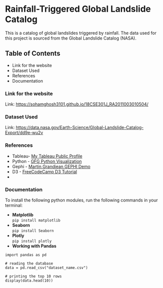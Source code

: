 # Rainfall-Triggered Global Landslide Catalog

This is a catalog of global landslides triggered by rainfall. The data used for this project is sourced from the Global Landslide Catalog (NASA).


## Table of Contents
* Link for the website
* Dataset Used
* References
* Documentation

### Link for the website
Link: https://sohamghosh3101.github.io/18CSE301J_RA2011003010504/

### Dataset Used
Link: https://data.nasa.gov/Earth-Science/Global-Landslide-Catalog-Export/dd9e-wu2v

### References
* Tableau- [My Tableau Public Profile](https://public.tableau.com/app/profile/soham.ghosh1181/viz/GLCVisualization/Story1)
* Python - [GFG Python Visualization](https://www.geeksforgeeks.org/data-visualization-with-python/)
* Gephi - [Martin Grandjean GEPHI Demo](https://www.martingrandjean.ch/gephi-introduction/)
* D3 - [FreeCodeCamp D3 Tutorial](https://www.freecodecamp.org/news/d3js-tutorial-data-visualization-for-beginners/)
* 
### Documentation
To install the following python modules, run the following commands in your terminal:  
* **Matplotlib**  
```pip install matplotlib```
* **Seaborn**  
```pip install Seaborn```
* **Plotly**  
```pip install plotly```
* **Working with Pandas**
```    
import pandas as pd    

# reading the database    
data = pd.read_csv("dataset_name.csv")    

# printing the top 10 rows    
display(data.head(10))
````
